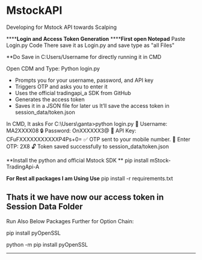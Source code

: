 # MstockAPI
Developing for Mstock API towards Scalping 

******Login and Access Token Generation**
******First open Notepad**
Paste Login.py Code There
save it as Login.py and save type as "all Files"

**Do Save in C:Users/Username for directly running it in CMD

Open CDM and Type:
Python login.py

- Prompts you for your username, password, and API key
- Triggers OTP and asks you to enter it
- Uses the official tradingapi_a SDK from GitHub
- Generates the access token
- Saves it in a JSON file for later us
 It’ll save the access token in session_data/token.json

In CMD, It asks For 
C:\Users\ganta>python login.py
👤 Username: MA2XXXX08
🔒 Password: OnXXXXXX3@
🔑 API Key: CFuFXXXXXXXXXXXP4Ps+0=
✅ OTP sent to your mobile number.
📲 Enter OTP: 2X8
🔓 Token saved successfully to session_data/token.json

**Install the python and official Mstock SDK **
 pip install mStock-TradingApi-A

**For Rest all packages I am Using Use**
pip install -r requirements.txt

Thats it we have now our access token in Session Data Folder
------------

Run Also Below Packages Further for Option Chain:

pip install pyOpenSSL

python -m pip install pyOpenSSL

------------







